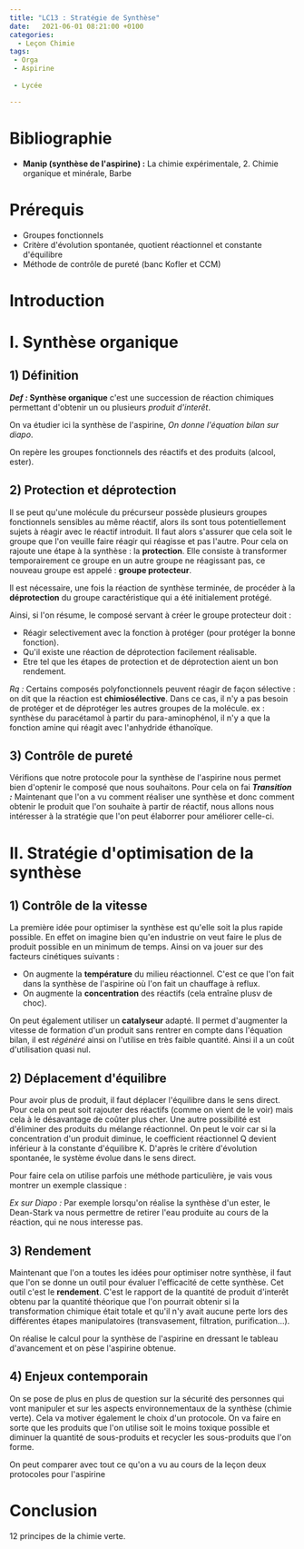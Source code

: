 ```yaml
---
title: "LC13 : Stratégie de Synthèse"
date:   2021-06-01 08:21:00 +0100
categories:
  - Leçon Chimie
tags:
 - Orga
 - Aspirine
 
 - Lycée

---
```

# Bibliographie
* **Manip (synthèse de l'aspirine) :** La chimie expérimentale, 2. Chimie organique et minérale, Barbe


# Prérequis
* Groupes fonctionnels
* Critère d'évolution spontanée, quotient réactionnel et constante d'équilibre
* Méthode de contrôle de pureté (banc Kofler et CCM)

# Introduction

# I. Synthèse organique 
## 1) Définition

**_Def :_ Synthèse organique** c'est une succession de réaction chimiques permettant d'obtenir un ou plusieurs *produit d'interêt*.

On va étudier ici la synthèse de l'aspirine, *On donne l'équation bilan sur diapo*.

On repère les groupes fonctionnels des réactifs et des produits (alcool, ester).

## 2) Protection et déprotection 

Il se peut qu'une molécule du précurseur possède plusieurs groupes fonctionnels sensibles au même réactif, alors ils sont tous potentiellement sujets à réagir avec le réactif introduit. 
Il faut alors s'assurer que cela soit le groupe que l'on veuille faire réagir qui réagisse et pas l'autre. Pour cela on rajoute une étape à la synthèse : la **protection**.
Elle consiste à transformer temporairement ce groupe en un autre groupe ne réagissant pas, ce nouveau groupe est appelé : **groupe protecteur**.

Il est nécessaire, une fois la réaction de synthèse terminée, de procéder à la **déprotection** du groupe caractéristique qui a été initialement protégé.

Ainsi, si l'on résume, le composé servant à créer le groupe protecteur doit : 
* Réagir selectivement avec la fonction à protéger (pour protéger la bonne fonction).
* Qu'il existe une réaction de déprotection facilement réalisable.
* Etre tel que les étapes de protection et de déprotection aient un bon rendement.

*Rq :* Certains composés polyfonctionnels peuvent réagir de façon sélective : on dit que la réaction est **chimiosélective**. Dans ce cas, il n'y a pas besoin de protéger et de déprotéger les autres groupes de la molécule.
ex : synthèse du paracétamol à partir du para-aminophénol, il n'y a que la fonction amine qui réagit avec l'anhydride éthanoïque.

## 3) Contrôle de pureté
Vérifions que notre protocole pour la synthèse de l'aspirine nous permet bien d'optenir le composé que nous souhaitons. Pour cela on fai
**_Transition :_** Maintenant que l'on a vu comment réaliser une synthèse et donc comment obtenir le produit que l'on souhaite à partir de réactif, nous allons nous intéresser à la stratégie que l'on peut élaborrer pour améliorer celle-ci.

# II. Stratégie d'optimisation de la synthèse
## 1) Contrôle de la vitesse
La première idée pour optimiser la synthèse est qu'elle soit la plus rapide possible. En effet on imagine bien qu'en industrie on veut faire le plus de produit possible en un minimum de temps.
Ainsi on va jouer sur des facteurs cinétiques suivants : 
* On augmente la **température** du milieu réactionnel. C'est ce que l'on fait dans la synthèse de l'aspirine où l'on fait un chauffage à reflux.
* On augmente la **concentration** des réactifs (cela entraîne plusv de choc).

On peut également utiliser un **catalyseur** adapté. Il permet d'augmenter la vitesse de formation d'un produit sans rentrer en compte dans l'équation bilan, il est *régénéré* ainsi on l'utilise en très faible quantité. Ainsi il a un coût d'utilisation quasi nul.

## 2) Déplacement d'équilibre
Pour avoir plus de produit, il faut déplacer l'équilibre dans le sens direct. Pour cela on peut soit rajouter des réactifs (comme on vient de le voir) mais cela à le désavantage de coûter plus cher.
Une autre possibilité est d'éliminer des produits du mélange réactionnel. On peut le voir car si la concentration d'un produit diminue, le coefficient réactionnel Q devient inférieur à la constante d'équilibre K. D'après le critère d'évolution spontanée, le système évolue dans le sens direct.

Pour faire cela on utilise parfois une méthode particulière, je vais vous montrer un exemple classique :

*Ex sur Diapo :* Par exemple lorsqu'on réalise la synthèse d'un ester, le Dean-Stark va nous permettre de retirer l'eau produite au cours de la réaction, qui ne nous interesse pas.

## 3) Rendement
Maintenant que l'on a toutes les idées pour optimiser notre synthèse, il faut que l'on se donne un outil pour évaluer l'efficacité de cette synthèse. Cet outil c'est le **rendement**. C'est le rapport de la quantité de produit d'interêt obtenu par la quantité théorique que l'on pourrait obtenir si la transformation chimique était totale et qu'il n'y avait aucune perte lors des différentes étapes manipulatoires (transvasement, filtration, purification...).

On réalise le calcul pour la synthèse de l'aspirine en dressant le tableau d'avancement et on pèse l'aspirine obtenue.

## 4) Enjeux contemporain
On se pose de plus en plus de question sur la sécurité des personnes qui vont manipuler et sur les aspects environnementaux de la synthèse (chimie verte). Cela va motiver également le choix d'un protocole. On va faire en sorte que les produits que l'on utilise soit le moins toxique possible et diminuer la quantité de sous-produits et recycler les sous-produits que l'on forme.

On peut comparer avec tout ce qu'on a vu au cours de la leçon deux protocoles pour l'aspirine

# Conclusion
12 principes de la chimie verte.

